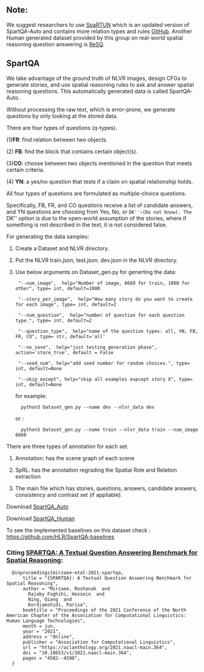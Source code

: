 
## Note:
We suggest researchers to use [SpaRTUN](https://www.cse.msu.edu/~kordjams/data/SPARTUN.zip) which is an updated version of SpartQA-Auto and contains more relation types and rules [GitHub](https://github.com/HLR/SpaRTUN). 
Another Human generated dataset provided by this group on real-world spatial reasoning question answering is [ReSQ](https://www.cse.msu.edu/~kordjams/data/ReSQ.zip).

## SpartQA

  

We take advantage of the ground truth of NLVR images, design CFGs to generate stories, and use spatial reasoning rules to ask and answer spatial reasoning questions. This automatically generated data is called SpartQA-Auto.

  

Without processing the raw text, which is error-prone, we generate questions by only looking at the stored data.

  

There are four types of questions (q-types).

(1)**FR**: find relation between two objects.

(2) **FB**: find the block that contains certain object(s).

(3)**CO**: choose between two objects mentioned in the question that meets certain criteria.

(4) **YN**: a yes/no question that tests if a claim on spatial relationship holds.

  

All four types of questions are formulated as multiple-choice questions.

Specifically, FB, FR, and CO questions receive a list of candidate answers, and YN questions are choosing from Yes, No, or ``DK''~(Do not Know). The `` DK'' option is due to the open-world assumption of the stories, where if something is not described in the text, it is not considered false.


For generating the data samples:

1. Create a Dataset and NLVR directory.

2. Put the NLVR train.json, test.json. dev.json in the NLVR directory.

3. Use below arguments on Dataset_gen.py for generting the data:


        "--num_image",  help="Number of image, 6660 for train, 1000 for other", type= int, default=1000

        "--story_per_image",  help="How many story do you want to create for each image", type= int, default=2

        "--num_question",  help="number of question for each question type.", type= int, default=2

        "--question_type",  help="name of the question types: all, YN, FB, FR, CO", type= str, default='all'

        "--no_save",  help="just testing generation phase", action='store_true', default = False

        "--seed_num", help="add seed number for random choices.", type= int, default=None

        "--skip_except", help="skip all examples expcept story X", type= int, default=None

  

    for example:       
    
         python3 Dataset_gen.py --name dev --nlvr_data dev
    
    or :                      
   
         python3 Dataset_gen.py --name train --nlvr_data train --num_image 6660

  
  
  

There are three types of annotation for each set.

1. Annotation: has the scene graph of each scene

2. SpRL: has the annotation regrading the Spatial Role and Relation extraction

3. The main file which has stories, questions, answers, candidate answers, consistency and contrast set (if appliable).

  

Download [SpartQA_Auto](https://www.cse.msu.edu/~kordjams/data/SpartQA_Auto.zip)

Download [SpartQA_Human](https://www.cse.msu.edu/~kordjams/data/SpartQA_Human.zip)

To see the implemented baselines on this dataset check : https://github.com/HLR/SpartQA-baselines



### Citing [SPARTQA: A Textual Question Answering Benchmark for Spatial Reasoning](https://aclanthology.org/2021.naacl-main.364/):

      @inproceedings{mirzaee-etal-2021-spartqa,
          title = "{SPARTQA}: A Textual Question Answering Benchmark for Spatial Reasoning",
          author = "Mirzaee, Roshanak  and
            Rajaby Faghihi, Hossein  and
            Ning, Qiang  and
            Kordjamshidi, Parisa",
          booktitle = "Proceedings of the 2021 Conference of the North American Chapter of the Association for Computational Linguistics: Human Language Technologies",
          month = jun,
          year = "2021",
          address = "Online",
          publisher = "Association for Computational Linguistics",
          url = "https://aclanthology.org/2021.naacl-main.364",
          doi = "10.18653/v1/2021.naacl-main.364",
          pages = "4582--4598",
      }
